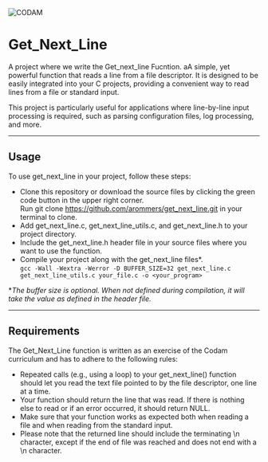 <img src="https://i.imgur.com/HG66CCx.png?raw=true" alt="CODAM" style="max-width: 50%;">

# Get_Next_Line

A project where we write the Get_next_line Fucntion. aA simple, yet powerful function that reads a line from a file descriptor. It is designed to be easily integrated into your C projects, providing a convenient way to read lines from a file or standard input.

This project is particularly useful for applications where line-by-line input processing is required, such as parsing configuration files, log processing, and more.

---

## Usage
To use get_next_line in your project, follow these steps:

- Clone this repository or download the source files by clicking the green code button in the upper right corner.  
  Run git clone https://github.com/arommers/get_next_line.git in your terminal to clone.
- Add get_next_line.c, get_next_line_utils.c, and get_next_line.h to your project directory.
- Include the get_next_line.h header file in your source files where you want to use the function.
- Compile your project along with the get_next_line files*.  
  `gcc -Wall -Wextra -Werror -D BUFFER_SIZE=32 get_next_line.c get_next_line_utils.c your_file.c -o <your_program>`

**The buffer size is optional. When not defined during compilation, it will take the value as defined in the header file.*

  ---

## Requirements

The Get_Next_Line function is written as an exercise of the Codam curriculum and has to adhere to the following rules:
- Repeated calls (e.g., using a loop) to your get_next_line() function should let
  you read the text file pointed to by the file descriptor, one line at a time.
- Your function should return the line that was read.
  If there is nothing else to read or if an error occurred, it should return NULL.
- Make sure that your function works as expected both when reading a file and when
  reading from the standard input.
- Please note that the returned line should include the terminating \n character,
  except if the end of file was reached and does not end with a \n character.
